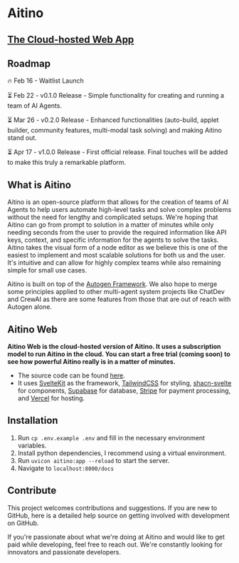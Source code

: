 # Aitino
[The Cloud-hosted Web App](https://aiti.no)
---

## Roadmap
🔥 Feb 16 - Waitlist Launch

⏳ Feb 22 - v0.1.0 Release - Simple functionality for creating and running a team of AI Agents.

⏳ Mar 26 - v0.2.0 Release - Enhanced functionalities (auto-build, applet builder, community features, multi-modal task solving) and making Aitino stand out.

⏳ Apr 17 - v1.0.0 Release - First official release. Final touches will be added to make this truly a remarkable platform.


## What is Aitino

Aitino is an open-source platform that allows for the creation of teams of AI Agents to help users automate high-level tasks and solve complex problems without the need for lengthy and complicated setups.
We're hoping that Aitino can go from prompt to solution in a matter of minutes while only needing seconds from the user to provide the required information like API keys, context, and specific information for the agents to solve the tasks.
Aitino takes the visual form of a node editor as we believe this is one of the easiest to implement and most scalable solutions for both us and the user. It's intuitive and can allow for highly complex teams while also remaining simple for small use cases.

Aitino is built on top of the [Autogen Framework](https://github.com/microsoft/autogen). We also hope to merge some principles applied to other multi-agent system projects like ChatDev and CrewAI as there are some features from those that are out of reach with Autogen alone.


## Aitino Web

**Aitino Web is the cloud-hosted version of Aitino. It uses a subscription model to run Aitino in the cloud. You can start a free trial (coming soon) to see how powerful Aitino really is in a matter of minutes.**
- The source code can be found [here](https://github.com/Futino/futino/tree/alpha/apps/aitino).
- It uses [SvelteKit](https://kit.svelte.dev/) as the framework, [TailwindCSS](https://tailwindcss.com/) for styling, [shacn-svelte](https://www.shadcn-svelte.com/) for components, [Supabase](https://supabase.com/) for database, [Stripe](https://stripe.com/en-hk) for payment processing, and [Vercel](https://vercel.com) for hosting.


## Installation

1. Run `cp .env.example .env` and fill in the necessary environment variables.
2. Install python dependencies, I recommend using a virtual environment.
3. Run `uvicon aitino:app --reload` to start the server.
4. Navigate to `localhost:8000/docs` 

## Contribute
This project welcomes contributions and suggestions. If you are new to GitHub, here is a detailed help source on getting involved with development on GitHub.

If you're passionate about what we're doing at Aitino and would like to get paid while developing, feel free to reach out. We're constantly looking for innovators and passionate developers.
